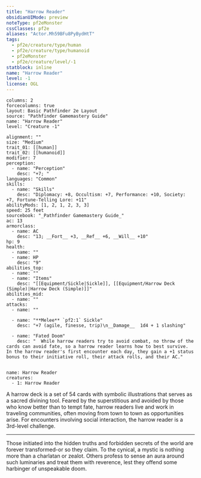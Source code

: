 ```yaml
---
title: "Harrow Reader"
obsidianUIMode: preview
noteType: pf2eMonster
cssClasses: pf2e
aliases: "Actor.Mh59BFu8PyBydHtT" 
tags:
  - pf2e/creature/type/human
  - pf2e/creature/type/humanoid
  - pf2eMonster
  - pf2e/creature/level/-1
statblock: inline
name: "Harrow Reader"
level: -1
license: OGL
---
```


```statblock
columns: 2
forcecolumns: true
layout: Basic Pathfinder 2e Layout
source: "Pathfinder Gamemastery Guide"
name: "Harrow Reader"
level: "Creature -1"

alignment: ""
size: "Medium"
trait_01: [[human]]
trait_02: [[humanoid]]
modifier: 7
perception:
  - name: "Perception"
    desc: "+7; "
languages: "Common"
skills:
  - name: "Skills"
    desc: "Diplomacy: +8, Occultism: +7, Performance: +10, Society: +7, Fortune-Telling Lore: +11"
abilityMods: [1, 2, 1, 2, 3, 3]
speed: 25 feet
sourcebook: "_Pathfinder Gamemastery Guide_"
ac: 13
armorclass:
  - name: AC
    desc: "13; __Fort__ +3, __Ref__ +6, __Will__ +10"
hp: 9
health:
  - name: ""
  - name: HP
    desc: "9"
abilities_top:
  - name: ""
  - name: "Items"
    desc: "[[Equipment/Sickle|Sickle]], [[Equipment/Harrow Deck (Simple)|Harrow Deck (Simple)]]"
abilities_mid:
  - name: ""
attacks:
  - name: ""

  - name: "**Melee** `pf2:1` Sickle"
    desc: "+7 (agile, finesse, trip)\n__Damage__  1d4 + 1 slashing"

  - name: "Fated Doom"
    desc: "  While harrow readers try to avoid combat, no throw of the cards can avoid fate, so a harrow reader learns how to best survive. In the harrow reader's first encounter each day, they gain a +1 status bonus to their initiative roll, their attack rolls, and their AC."
 
```

```encounter-table
name: Harrow Reader
creatures:
  - 1: Harrow Reader
```



A harrow deck is a set of 54 cards with symbolic illustrations that serves as a sacred divining tool. Feared by the superstitious and avoided by those who know better than to tempt fate, harrow readers live and work in traveling communities, often moving from town to town as opportunities arise. For encounters involving social interaction, the harrow reader is a 3rd-level challenge.

* * *

Those initiated into the hidden truths and forbidden secrets of the world are forever transformed-or so they claim. To the cynical, a mystic is nothing more than a charlatan or zealot. Others profess to sense an aura around such luminaries and treat them with reverence, lest they offend some harbinger of unspeakable doom.
